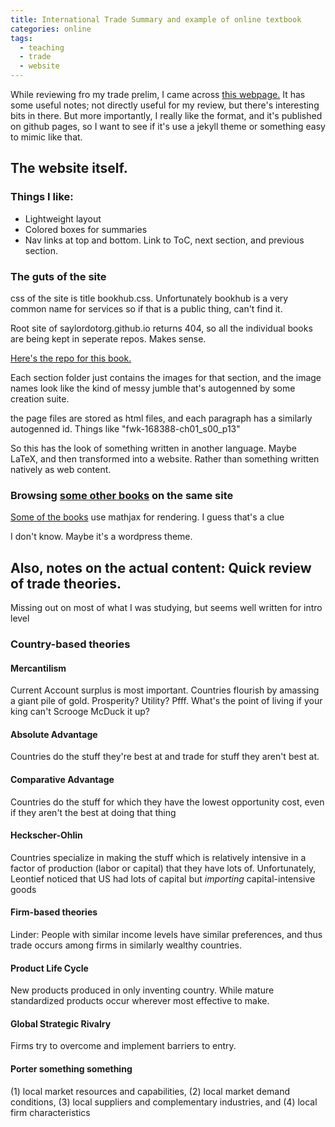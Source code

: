 ```yaml
---
title: International Trade Summary and example of online textbook
categories: online
tags:
  - teaching
  - trade
  - website
---
```


While reviewing fro my trade prelim, I came across [this webpage.](https://saylordotorg.github.io/text_international-business/s06-01-what-is-international-trade-th.html) It has some useful notes; not directly useful for my review, but there's interesting bits in there. But more importantly, I really like the format, and it's published on github pages, so I want to see if it's use a jekyll theme or something easy to mimic like that.

## The website itself.

### Things I like: 
- Lightweight layout
- Colored boxes for summaries
- Nav links at top and bottom. Link to ToC, next section, and previous section.

### The guts of the site

css of the site is title bookhub.css.
Unfortunately bookhub is a very common name for services so if that is a public thing, can't find it.

Root site of saylordotorg.github.io returns 404, so all the individual books are being kept in seperate repos. Makes sense.

[Here's the repo for this book.](https://github.com/saylordotorg/text_international-business/)

Each section folder just contains the images for that section, and the image names look like the kind of messy jumble that's autogenned by some creation suite.

the page files are stored as html files, and each paragraph has a similarly autogenned id.
Things like "fwk-168388-ch01_s00_p13"

So this has the look of something written in another language. Maybe LaTeX, and then transformed into a website. Rather than something written natively as web content.

### Browsing [some other books](https://www.saylor.org/books/#stem) on the same site

[Some of the books](https://saylordotorg.github.io/text_intermediate-algebra/s04-02-operations-with-real-numbers.html) use mathjax for rendering. I guess that's a clue

I don't know. Maybe it's a wordpress theme.


## Also, notes on the actual content: Quick review of trade theories.

Missing out on most of what I was studying, but seems well written for intro level

### Country-based theories

#### Mercantilism
Current Account surplus is most important. Countries flourish by amassing a giant pile of gold. Prosperity? Utility? Pfff. What's the point of living if your king can't Scrooge McDuck it up?

#### Absolute Advantage
Countries do the stuff they're best at and trade for stuff they aren't best at.

#### Comparative Advantage
Countries do the stuff for which they have the lowest opportunity cost, even if they aren't the best at doing that thing

#### Heckscher-Ohlin
Countries specialize in making the stuff which is relatively intensive in a factor of production (labor or capital) that they have lots of. Unfortunately, Leontief noticed that US had lots of capital but *importing* capital-intensive goods

#### Firm-based theories
Linder: People with similar income levels have similar preferences, and thus trade occurs among firms in similarly wealthy countries.

#### Product Life Cycle
New products produced in only inventing country. While mature standardized products occur wherever most effective to make.

#### Global Strategic Rivalry 
Firms try to overcome and implement barriers to entry.

#### Porter something something
(1) local market resources and capabilities, (2) local market demand conditions, (3) local suppliers and complementary industries, and (4) local firm characteristics


